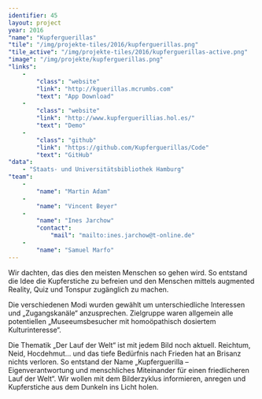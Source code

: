 ```yaml
---
identifier: 45
layout: project
year: 2016
"name": "Kupferguerillas"
"tile": "/img/projekte-tiles/2016/kupferguerillas.png"
"tile_active": "/img/projekte-tiles/2016/kupferguerillas-active.png"
"image": "/img/projekte/kupferguerillas.png"
"links":
    -
        "class": "website"
        "link": "http://kguerillas.mcrumbs.com"
        "text": "App Download"
    -
        "class": "website"
        "link": "http://www.kupferguerillias.hol.es/"
        "text": "Demo"
    -
        "class": "github"
        "link": "https://github.com/Kupferguerillas/Code"
        "text": "GitHub"
"data":
    - "Staats- und Universitätsbibliothek Hamburg"
"team":
    -
        "name": "Martin Adam"
    -
        "name": "Vincent Beyer"
    -
        "name": "Ines Jarchow"
        "contact":
            "mail": "mailto:ines.jarchow@t-online.de"
    -
        "name": "Samuel Marfo"
---
```

Wir dachten, das dies den meisten Menschen so gehen wird. So entstand die Idee die Kupferstiche zu befreien und den Menschen mittels augmented Reality, Quiz und Tonspur zugänglich zu machen.

Die verschiedenen Modi wurden gewählt um unterschiedliche  Interessen und „Zugangskanäle“ anzusprechen. Zielgruppe waren  allgemein alle potentiellen „Museeumsbesucher  mit homoöpathisch dosiertem Kulturinteresse“.

Die Thematik „Der Lauf der Welt“ ist mit jedem Bild noch aktuell. Reichtum, Neid, Hocdehmut… und das tiefe Bedürfnis nach Frieden hat an Brisanz nichts verloren. So entstand der Name „Kupferguerilla – Eigenverantwortung und menschliches Miteinander für einen friedlicheren Lauf der Welt“. Wir wollen mit dem Bilderzyklus informieren, anregen und Kupferstiche aus dem Dunkeln ins Licht holen.
